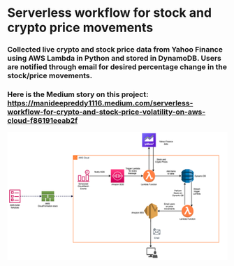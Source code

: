 # Serverless workflow for stock and crypto price movements

### Collected live crypto and stock price data from Yahoo Finance using AWS Lambda in Python and stored in DynamoDB. Users are notified through email for desired percentage change in the stock/price movements.

### Here is the Medium story on this project: https://manideepreddy1116.medium.com/serverless-workflow-for-crypto-and-stock-price-volatility-on-aws-cloud-f86191eeab2f

![alt text](https://github.com/manideep1116/serverless-workflow/blob/master/Architecture_diagram.png)